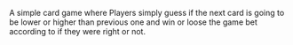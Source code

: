  A simple card game where Players simply guess if the next card is going to be lower or higher than previous one
and win or loose the game bet according to if they were right or not.

